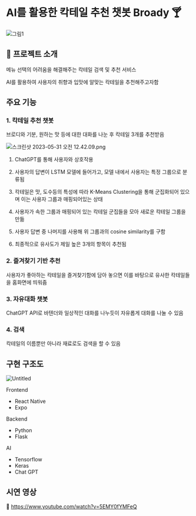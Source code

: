 # AI를 활용한 칵테일 추천 챗봇 Broady 🍸

![그림1](https://github.com/TEAJAVAA/Chatbot/assets/88281367/b8526758-7e15-4dbb-bef3-2fc6b7b81c22)

## 🍹 프로젝트 소개

메뉴 선택의 어려움을 해결해주는 칵테일 검색 및 추천 서비스

AI를 활용하여 사용자의 취향과 입맛에 알맞는 칵테일을 추천해주고자함



## 주요 기능

### 1. 칵테일 추천 챗봇

브로디와 기분, 원하는 맛 등에 대한 대화를 나눈 후 칵테일 3개를 추천받음

![스크린샷 2023-05-31 오전 12.42.09.png](https://s3-us-west-2.amazonaws.com/secure.notion-static.com/94ceab03-ff0f-4020-8d1d-68a13ee235cf/%E1%84%89%E1%85%B3%E1%84%8F%E1%85%B3%E1%84%85%E1%85%B5%E1%86%AB%E1%84%89%E1%85%A3%E1%86%BA_2023-05-31_%E1%84%8B%E1%85%A9%E1%84%8C%E1%85%A5%E1%86%AB_12.42.09.png)

1) ChatGPT를 통해 사용자와 상호작용

2) 사용자의 답변이 LSTM 모델에 들어가고, 모델 내에서 사용자는 특정 그룹으로 분류됨

3) 칵테일은 맛, 도수등의 특성에 따라 K-Means Clustering을 통해 군집화되어 있으며 이는 사용자 그룹과 매핑되어있는 상태

4) 사용자가 속한 그룹과 매핑되어 있는 칵테일 군집들을 모아 새로운 칵테일 그룹을 만듦

5) 사용자 답변 중 나머지를 사용해 위 그룹과의 cosine similarity를 구함

6) 최종적으로 유사도가 제일 높은 3개의 항목이 추천됨


### 2. 즐겨찾기 기반 추천

사용자가 좋아하는 칵테일을 즐겨찾기함에 담아 놓으면 이를 바탕으로 유사한 칵테일들을 홈화면에 띄워줌


### 3. 자유대화 챗봇

ChatGPT API로 바텐더와 일상적인 대화를 나누듯이 자유롭게 대화를 나눌 수 있음


### 4. 검색

칵테일의 이름뿐만 아니라 재료로도 검색을 할 수 있음



## 구현 구조도

![Untitled](https://s3-us-west-2.amazonaws.com/secure.notion-static.com/270a1a6d-49c1-413a-89c6-c33274554f12/Untitled.png)

Frontend

- React Native
- Expo

Backend

- Python
- Flask

AI

- Tensorflow
- Keras
- Chat GPT


## 시연 영상

 🎥 https://www.youtube.com/watch?v=5EMY0fYMFeQ
